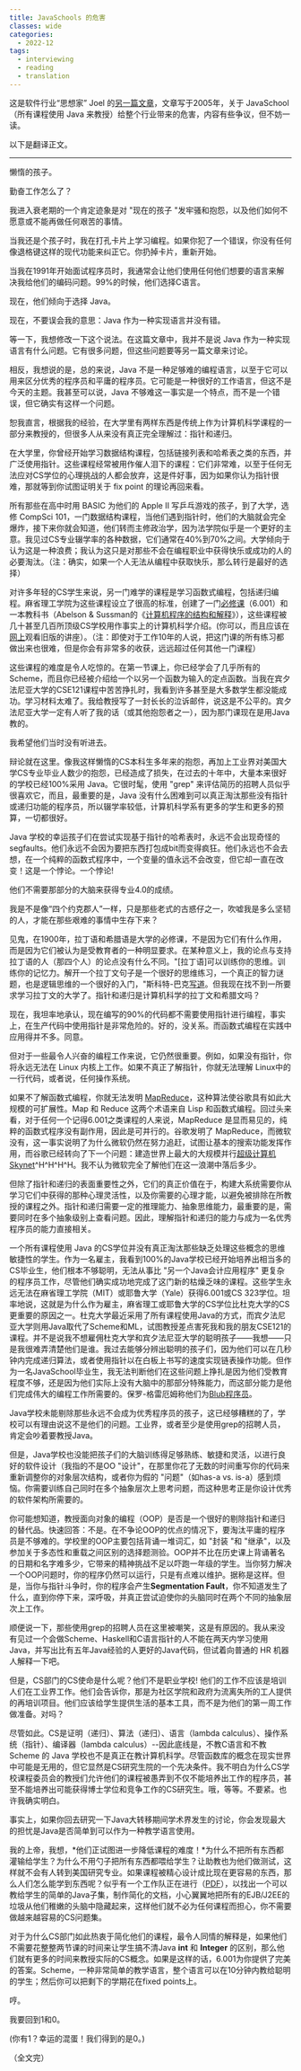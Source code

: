 ```yaml
---
title: JavaSchools 的危害
classes: wide
categories:
  - 2022-12
tags:
  - interviewing
  - reading
  - translation
---
```


这是软件行业“思想家” Joel 的[另一篇文章](https://www.joelonsoftware.com/2005/12/29/the-perils-of-javaschools-2/)，文章写于2005年，关于 JavaSchool（所有课程使用 Java 来教授）给整个行业带来的危害，内容有些争议，但不妨一读。

以下是翻译正文。

---

懒惰的孩子。

勤奋工作怎么了？

我进入衰老期的一个肯定迹象是对 "现在的孩子 "发牢骚和抱怨，以及他们如何不愿意或不能再做任何艰苦的事情。

当我还是个孩子时，我在打孔卡片上学习编程。如果你犯了一个错误，你没有任何像退格键这样的现代功能来纠正它。你扔掉卡片，重新开始。

当我在1991年开始面试程序员时，我通常会让他们使用任何他们想要的语言来解决我给他们的编码问题。99%的时候，他们选择C语言。

现在，他们倾向于选择 Java。

现在，不要误会我的意思：Java 作为一种实现语言并没有错。

等一下，我想修改一下这个说法。在这篇文章中，我并不是说 Java 作为一种实现语言有什么问题。它有很多问题，但这些问题要等另一篇文章来讨论。

相反，我想说的是，总的来说，Java 不是一种足够难的编程语言，以至于它可以用来区分优秀的程序员和平庸的程序员。它可能是一种很好的工作语言，但这不是今天的主题。我甚至可以说，Java 不够难这一事实是一个特点，而不是一个错误，但它确实有这样一个问题。

恕我直言，根据我的经验，在大学里有两样东西是传统上作为计算机科学课程的一部分来教授的，但很多人从来没有真正完全理解过：指针和递归。

在大学里，你曾经开始学习数据结构课程，包括链接列表和哈希表之类的东西，并广泛使用指针。这些课程经常被用作催人泪下的课程：它们非常难，以至于任何无法应对CS学位的心理挑战的人都会放弃，这是件好事，因为如果你认为指针很难，那就等到你试图证明关于 fix point 的理论再回来看。

所有那些在高中时用 BASIC 为他们的 Apple II 写乒乓游戏的孩子，到了大学，选修 CompSci 101，一门数据结构课程，当他们遇到指针时，他们的大脑就会完全爆炸，接下来你就会知道，他们转而主修政治学，因为法学院似乎是一个更好的主意。我见过CS专业辍学率的各种数据，它们通常在40%到70%之间。大学倾向于认为这是一种浪费；我认为这只是对那些不会在编程职业中获得快乐或成功的人的必要淘汰。（注：确实，如果一个人无法从编程中获取快乐，那么转行是最好的选择）

对许多年轻的CS学生来说，另一门难学的课程是学习函数式编程，包括递归编程。麻省理工学院为这些课程设立了很高的标准，创建了一门[必修课](http://sicp.csail.mit.edu/Fall-2005/)（6.001）和一本教科书（Abelson & Sussman的《[计算机程序的结构和解释](http://mitpress.mit.edu/sicp/full-text/book/book.html)》），这些课程被几十甚至几百所顶级CS学校用作事实上的计算机科学介绍。(你可以，而且应该在[网上](http://swiss.csail.mit.edu/classes/6.001/abelson-sussman-lectures/)观看旧版的讲座）。（注：即使对于工作10年的人说，把这门课的所有练习都做出来也很难，但是你会有非常多的收获，远远超过任何其他一门课程）

这些课程的难度是令人吃惊的。在第一节课上，你已经学会了几乎所有的 Scheme，而且你已经被介绍给一个以另一个函数为输入的定点函数。当我在宾夕法尼亚大学的CSE121课程中苦苦挣扎时，我看到许多甚至是大多数学生都没能成功。学习材料太难了。我给教授写了一封长长的泣诉邮件，说这是不公平的。宾夕法尼亚大学一定有人听了我的话（或其他抱怨者之一），因为那门课现在是用Java教的。

我希望他们当时没有听进去。

辩论就在这里。像我这样懒惰的CS本科生多年来的抱怨，再加上工业界对美国大学CS专业毕业人数少的抱怨，已经造成了损失，在过去的十年中，大量本来很好的学校已经100%采用 Java。它很时髦，使用 "grep" 来评估简历的招聘人员似乎很喜欢它，而且，最重要的是，Java 没有什么困难到可以真正淘汰那些没有指针或递归功能的程序员，所以辍学率较低，计算机科学系有更多的学生和更多的预算，一切都很好。

Java 学校的幸运孩子们在尝试实现基于指针的哈希表时，永远不会出现奇怪的 segfaults。他们永远不会因为要把东西打包成bit而变得疯狂。他们永远也不会去想，在一个纯粹的函数式程序中，一个变量的值永远不会改变，但它却一直在改变！这是一个悖论。一个悖论!

他们不需要那部分的大脑来获得专业4.0的成绩。

我是不是像“四个约克郡人”一样，只是那些老式的古惑仔之一，吹嘘我是多么坚韧的人，才能在那些艰难的事情中生存下来？

见鬼，在1900年，拉丁语和希腊语是大学的必修课，不是因为它们有什么作用，而是因为它们被认为是受教育者的一种明显要求。在某种意义上，我的论点与支持拉丁语的人（那四个人）的论点没有什么不同。"[拉丁语]可以训练你的思维。训练你的记忆力。解开一个拉丁文句子是一个很好的思维练习，一个真正的智力谜题，也是逻辑思维的一个很好的入门，"斯科特-巴克[写道](http://www.promotelatin.org/whylatin.htm)。但我现在找不到一所要求学习拉丁文的大学了。指针和递归是计算机科学的拉丁文和希腊文吗？

现在，我坦率地承认，现在编写的90%的代码都不需要使用指针进行编程，事实上，在生产代码中使用指针是非常危险的。好的，没关系。而函数式编程在实践中应用得并不多。同意。

但对于一些最令人兴奋的编程工作来说，它仍然很重要。例如，如果没有指针，你将永远无法在 Linux 内核上工作。如果不真正了解指针，你就无法理解 Linux中的一行代码，或者说，任何操作系统。

如果不了解函数式编程，你就无法发明 [MapReduce](http://labs.google.com/papers/mapreduce.html)，这种算法使谷歌具有如此大规模的可扩展性。Map 和 Reduce 这两个术语来自 Lisp 和函数式编程。回过头来看，对于任何一个记得6.001之类课程的人来说，MapReduce 是显而易见的，纯粹的函数式程序没有副作用，因此是可并行的。谷歌发明了 MapReduce，而微软没有，这一事实说明了为什么微软仍然在努力追赶，试图让基本的搜索功能发挥作用，而谷歌已经转向了下一个问题：建造世界上最大的大规模并行[超级计算机](http://www.pbs.org/cringely/pulpit/pulpit20051117.html) [Skynet](http://en.wikipedia.org/wiki/Skynet)^H^H^H^H。我不认为微软完全了解他们在这一浪潮中落后多少。

但除了指针和递归的表面重要性之外，它们的真正价值在于，构建大系统需要你从学习它们中获得的那种心理灵活性，以及你需要的心理才能，以避免被排除在所教授的课程之外。指针和递归需要一定的推理能力、抽象思维能力，最重要的是，需要同时在多个抽象级别上查看问题。因此，理解指针和递归的能力与成为一名优秀程序员的能力直接相关。

一个所有课程使用 Java 的CS学位并没有真正淘汰那些缺乏处理这些概念的思维敏捷性的学生。作为一名雇主，我看到100%的Java学校已经开始培养出相当多的CS毕业生，他们根本不够聪明，无法从事比 "另一个Java会计应用程序" 更复杂的程序员工作，尽管他们确实成功地完成了这门新的枯燥乏味的课程。这些学生永远无法在麻省理工学院（MIT）或耶鲁大学（Yale）获得6.001或CS 323学位。坦率地说，这就是为什么作为雇主，麻省理工或耶鲁大学的CS学位比杜克大学的CS更重要的原因之一。杜克大学最近采用了所有课程使用Java的方式，而宾夕法尼亚大学则用Java取代了Scheme和ML，试图教授差点害死我和我的朋友CSE121的课程。并不是说我不想雇佣杜克大学和宾夕法尼亚大学的聪明孩子——我想——只是我很难弄清楚他们是谁。我过去能够分辨出聪明的孩子们，因为他们可以在几秒钟内完成递归算法，或者使用指针以在白板上书写的速度实现链表操作功能。但作为一名JavaSchool毕业生，我无法判断他们在这些问题上挣扎是因为他们受教育程度不够，还是因为他们实际上没有大脑中的那部分特殊能力，而这部分能力是他们完成伟大的编程工作所需要的。保罗-格雷厄姆称他们为[Blub程序员](http://www.paulgraham.com/avg.html)。

Java学校未能剔除那些永远不会成为优秀程序员的孩子，这已经够糟糕的了，学校可以有理由说这不是他们的问题。工业界，或者至少是使用grep的招聘人员，肯定会吵着要教授Java。

但是，Java学校也没能把孩子们的大脑训练得足够熟练、敏捷和灵活，以进行良好的软件设计（我指的不是OO "设计"，在那里你花了无数的时间重写你的代码来重新调整你的对象层次结构，或者你为假的 "问题"（如has-a vs. is-a）感到烦恼。你需要训练自己同时在多个抽象层次上思考问题，而这种思考正是你设计优秀的软件架构所需要的。

你可能想知道，教授面向对象的编程（OOP）是否是一个很好的剔除指针和递归的替代品。快速回答：不是。在不争论OOP的优点的情况下，要淘汰平庸的程序员是不够难的。学校里的OOP主要包括背诵一堆词汇，如 "封装 "和 "继承"，以及参加关于多态性和重载之间区别的选择题测验。OOP并不比在历史课上背诵著名的日期和名字难多少，它带来的精神挑战不足以吓跑一年级的学生。当你努力解决一个OOP问题时，你的程序仍然可以运行，只是有点难以维护。据称是这样。但是，当你与指针斗争时，你的程序会产生**Segmentation Fault**，你不知道发生了什么，直到你停下来，深呼吸，并真正尝试迫使你的头脑同时在两个不同的抽象层次上工作。

顺便说一下，那些使用grep的招聘人员在这里被嘲笑，这是有原因的。我从来没有见过一个会做Scheme、Haskell和C语言指针的人不能在两天内学习使用Java，并写出比有五年Java经验的人更好的Java代码，但试着向普通的 HR 机器人解释一下吧。

但是，CS部门的CS使命是什么呢？他们不是职业学校! 他们的工作不应该是培训人们在工业界工作。他们会告诉你，那是为社区学院和政府为流离失所的工人提供的再培训项目。他们应该给学生提供生活的基本工具，而不是为他们的第一周工作做准备。对吗？

尽管如此。CS是证明（递归）、算法（递归）、语言（lambda calculus）、操作系统（指针）、编译器（lambda calculus）--因此底线是，不教C语言和不教 Scheme 的 Java 学校也不是真正在教计算机科学。尽管函数库的概念在现实世界中可能是无用的，但它显然是CS研究生院的一个先决条件。我不明白为什么CS学校课程委员会的教授们允许他们的课程被愚弄到不仅不能培养出工作的程序员，甚至不能培养出可能获得博士学位和竞争工作的CS研究生。哦，等等。不要紧。也许我确实明白。

事实上，如果你回去研究一下Java大转移期间学术界发生的讨论，你会发现最大的担忧是Java是否简单到可以作为一种教学语言使用。

我的上帝，我想，*他们正试图进一步降低课程的难度！*为什么不把所有东西都灌输给学生？为什么不用勺子把所有东西都喂给学生？让助教也为他们做测试，这样就不会有人转到美国研究专业。如果课程被精心设计成比现在更容易的东西，那么人们怎么能学到东西呢？似乎有一个工作队正在进行（[PDF](http://www.sigcse.org/topics/javataskforce/java-task-force.pdf)），以找出一个可以教给学生的简单的Java子集，制作简化的文档，小心翼翼地把所有的EJB/J2EE的垃圾从他们稚嫩的头脑中隐藏起来，这样他们就不必为任何课程而担心，你不需要做越来越容易的CS问题集。

对于为什么CS部门如此热衷于简化他们的课程，最令人同情的解释是，如果他们不需要花整整两节课的时间来让学生搞不清Java **int** 和 **Integer** 的区别，那么他们就有更多的时间来教授实际的CS概念。如果是这样的话，6.001为你提供了完美的答案。Scheme，一种非常简单的教学语言，整个语言可以在10分钟内教给聪明的学生；然后你可以把剩下的学期花在fixed points上。

哼。

我要回到1和0。

(你有1？幸运的混蛋！我们得到的是0。)

（全文完）

